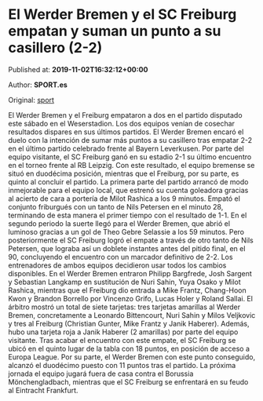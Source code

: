 
# El Werder Bremen y el SC Freiburg empatan y suman un punto a su casillero (2-2)

Published at: **2019-11-02T16:32:12+00:00**

Author: **SPORT.es**

Original: [sport](https://www.sport.es/es/noticias/bundesliga/el-werder-bremen-y-el-sc-freiburg-empatan-y-suman-un-punto-a-su-casillero-2-2-7711747)

El Werder Bremen y el Freiburg empataron a dos en el partido disputado este sábado en el Weserstadion. Los dos equipos venían de cosechar resultados dispares en sus últimos partidos. El Werder Bremen encaró el duelo con la intención de sumar más puntos a su casillero tras empatar 2-2 en el último partido celebrado frente al Bayern Leverkusen. Por parte del equipo visitante, el SC Freiburg ganó en su estadio 2-1 su último encuentro en el torneo frente al RB Leipzig. Con este resultado, el equipo bremense se situó en duodécima posición, mientras que el Freiburg, por su parte, es quinto al concluir el partido.
La primera parte del partido arrancó de modo inmejorable para el equipo local, que estrenó su cuenta goleadora gracias al acierto de cara a portería de Milot Rashica a los 9 minutos. Empató el conjunto friburgués con un tanto de Nils Petersen en el minuto 28, terminando de esta manera el primer tiempo con el resultado de 1-1.
En el segundo periodo la suerte llegó para el Werder Bremen, que abrió el luminoso gracias a un gol de Theo Gebre Selassie a los 59 minutos. Pero posteriormente el SC Freiburg logró el empate a través de otro tanto de Nils Petersen, que lograba así un doblete instantes antes del pitido final, en el 90, concluyendo el encuentro con un marcador definitivo de 2-2.
Los entrenadores de ambos equipos decidieron usar todos los cambios disponibles. En el Werder Bremen entraron Philipp Bargfrede, Josh Sargent y Sebastian Langkamp en sustitución de Nuri Sahin, Yuya Osako y Milot Rashica, mientras que el Freiburg dio entrada a Mike Frantz, Chang-Hoon Kwon y Brandon Borrello por Vincenzo Grifo, Lucas Holer y Roland Sallai.
El árbitro mostró un total de siete tarjetas: tres tarjetas amarillas al Werder Bremen, concretamente a Leonardo Bittencourt, Nuri Sahin y Milos Veljkovic y tres al Freiburg (Christian Gunter, Mike Frantz y Janik Haberer). Además, hubo una tarjeta roja a Janik Haberer (2 amarillas) por parte del equipo visitante.
Tras acabar el encuentro con este empate, el SC Freiburg se ubicó en el quinto lugar de la tabla con 18 puntos, en posición de acceso a Europa League. Por su parte, el Werder Bremen con este punto conseguido, alcanzó el duodécimo puesto con 11 puntos tras el partido.
La próxima jornada el equipo jugará fuera de casa contra el Borussia Mönchengladbach, mientras que el SC Freiburg se enfrentará en su feudo al Eintracht Frankfurt.
